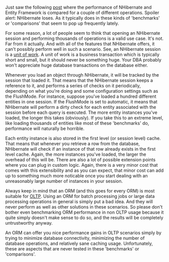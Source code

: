 Just saw the following <a href="http://gregdoesit.com/2009/08/nhibernate-vs-entity-framework-a-performance-test/">post</a> where the performance of NHibernate and Entity Framework is compared for a couple of different operations.  Spoiler alert: NHibernate loses.  As it typically does in these kinds of 'benchmarks' or 'comparisons' that seem to pop up frequently lately.

For some reason, a lot of people seem to think that opening an NHibernate session and performing thousands of operations is a valid use case.  It's not.  Far from it actually.  And with all of the features that NHibernate offers, it can't possibly perform well in such a scenario.  See, an NHibernate session is a <a href="http://martinfowler.com/eaaCatalog/unitOfWork.html">unit of work</a>.  A unit of work is a business transaction which is typically short and small, but it should never be something huge.  Your DBA probably won't appreciate huge database transactions on the database either.

Whenever you load an object through NHibernate, it will be tracked by the session that loaded it.  That means that the NHibernate session keeps a reference to it, and performs a series of checks on it periodically, depending on what you're doing and some configuration settings such as the FlushMode.  For instance, suppose you've loaded a hundred different entities in one session.  If the FlushMode is set to automatic, it means that NHibernate will perform a dirty check for each entity associated with the session before each query is executed.  The more entity instances you've loaded, the longer this takes (obviously).  If you take this to an extreme level, like loading thousands of entities like most of these 'benchmarks' do, performance will naturally be horrible.

Each entity instance is also stored in the first level (or session level) cache.  That means that whenever you retrieve a row from the database, NHibernate will check if an instance of that row already exists in the first level cache.  Again, the more instances you've loaded, the larger the overhead of this will be.   There are also a lot of possible extension points where you can plug in custom logic.  Again, there is a very minor cost that comes with this extensibility and as you can expect, that minor cost can add up to something much more noticable once you start dealing with an unreasonably large number of instances in your session.

Always keep in mind that an ORM (and this goes for every ORM) is most suitable for <a href="http://en.wikipedia.org/wiki/OLTP">OLTP</a>.  Using an ORM for batch processing jobs or large data processing operations in general is simply put a bad idea.  And they will never perform as well as other solutions in these scenarios.  So please don't bother even benchmarking ORM performance in non OLTP usage because it quite simply doesn't make sense to do so, and the results will be completely untrustworthy anyway.

An ORM can offer you nice performance gains in OLTP scenarios simply by trying to minimize database connectivity, minimizing the number of database operations, and relatively sane caching usage.  Unfortunately, these are aspects that are never tested in these 'benchmarks' or 'comparisons'.
